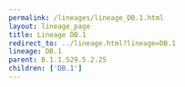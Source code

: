 ```yaml
---
permalink: /lineages/lineage_DB.1.html
layout: lineage_page
title: Lineage DB.1
redirect_to: ../lineage.html?lineage=DB.1
lineage: DB.1
parent: B.1.1.529.5.2.25
children: ['DB.1']
---
```

